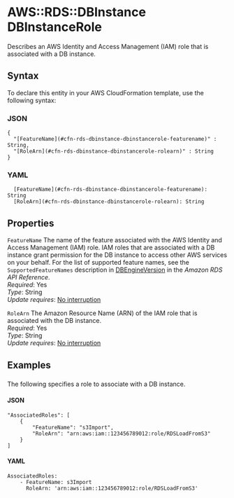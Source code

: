 # AWS::RDS::DBInstance DBInstanceRole<a name="aws-properties-rds-dbinstance-dbinstancerole"></a>

Describes an AWS Identity and Access Management \(IAM\) role that is associated with a DB instance\.

## Syntax<a name="aws-properties-rds-dbinstance-dbinstancerole-syntax"></a>

To declare this entity in your AWS CloudFormation template, use the following syntax:

### JSON<a name="aws-properties-rds-dbinstance-dbinstancerole-syntax.json"></a>

```
{
  "[FeatureName](#cfn-rds-dbinstance-dbinstancerole-featurename)" : String,
  "[RoleArn](#cfn-rds-dbinstance-dbinstancerole-rolearn)" : String
}
```

### YAML<a name="aws-properties-rds-dbinstance-dbinstancerole-syntax.yaml"></a>

```
  [FeatureName](#cfn-rds-dbinstance-dbinstancerole-featurename): String
  [RoleArn](#cfn-rds-dbinstance-dbinstancerole-rolearn): String
```

## Properties<a name="aws-properties-rds-dbinstance-dbinstancerole-properties"></a>

`FeatureName`  <a name="cfn-rds-dbinstance-dbinstancerole-featurename"></a>
The name of the feature associated with the AWS Identity and Access Management \(IAM\) role\. IAM roles that are associated with a DB instance grant permission for the DB instance to access other AWS services on your behalf\. For the list of supported feature names, see the `SupportedFeatureNames` description in [DBEngineVersion](https://docs.aws.amazon.com/AmazonRDS/latest/APIReference/API_DBEngineVersion.html) in the *Amazon RDS API Reference*\.   
*Required*: Yes  
*Type*: String  
*Update requires*: [No interruption](https://docs.aws.amazon.com/AWSCloudFormation/latest/UserGuide/using-cfn-updating-stacks-update-behaviors.html#update-no-interrupt)

`RoleArn`  <a name="cfn-rds-dbinstance-dbinstancerole-rolearn"></a>
The Amazon Resource Name \(ARN\) of the IAM role that is associated with the DB instance\.  
*Required*: Yes  
*Type*: String  
*Update requires*: [No interruption](https://docs.aws.amazon.com/AWSCloudFormation/latest/UserGuide/using-cfn-updating-stacks-update-behaviors.html#update-no-interrupt)

## Examples<a name="aws-properties-rds-dbinstance-dbinstancerole--examples"></a>



### <a name="aws-properties-rds-dbinstance-dbinstancerole--examples--"></a>

The following specifies a role to associate with a DB instance\.

#### JSON<a name="aws-properties-rds-dbinstance-dbinstancerole--examples----json"></a>

```
"AssociatedRoles": [
    {
        "FeatureName": "s3Import",
        "RoleArn": "arn:aws:iam::123456789012:role/RDSLoadFromS3"               
    }
]
```

#### YAML<a name="aws-properties-rds-dbinstance-dbinstancerole--examples----yaml"></a>

```
AssociatedRoles:
    - FeatureName: s3Import
      RoleArn: 'arn:aws:iam::123456789012:role/RDSLoadFromS3'
```